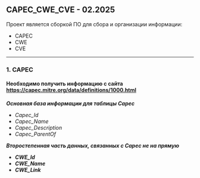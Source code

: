 ## CAPEC_CWE_CVE - 02.2025
Проект является сборкой ПО для сбора и организации информации:

- CAPEC
- CWE
- CVE

---

### 1. CAPEC

#### Необходимо получить информацию с сайта https://capec.mitre.org/data/definitions/1000.html 

***Основная база информации для таблицы Capec***
- *Capec_Id*
- *Capec_Name*
- *Capec_Description*
- *Capec_ParentOf*

***Второстепенная часть данных, связанных с Capec не на прямую***

- ***CWE_Id***
- ***CWE_Name***
- ***CWE_Link***